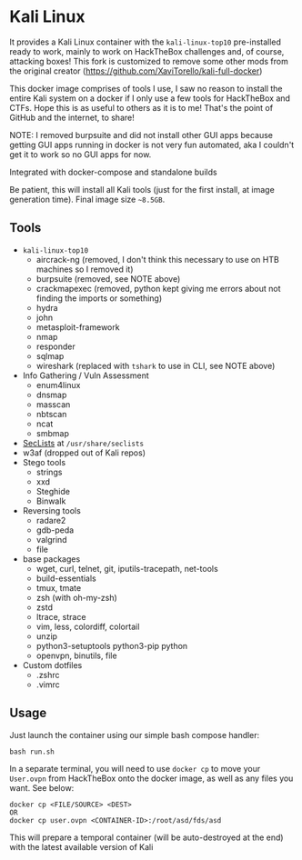 # Kali Linux

It provides a Kali Linux container with the `kali-linux-top10` pre-installed ready to work, mainly to work on HackTheBox challenges and, of course, attacking boxes!
This fork is customized to remove some other mods from the original creator (https://github.com/XaviTorello/kali-full-docker)

This docker image comprises of tools I use, I saw no reason to install the entire Kali system on a docker if I only use a few tools for HackTheBox and CTFs. Hope this is as useful to others as it is to me! That's the point of GitHub and the internet, to share!

NOTE: I removed burpsuite and did not install other GUI apps because getting GUI apps running in docker is not very fun automated, aka I couldn't get it to work so no GUI apps for now.

Integrated with docker-compose and standalone builds

Be patient, this will install all Kali tools (just for the first install, at image generation time). Final image size `~8.5GB`.

## Tools

- `kali-linux-top10` 
  - aircrack-ng (removed, I don't think this necessary to use on HTB machines so I removed it)
  - burpsuite (removed, see NOTE above)
  - crackmapexec (removed, python kept giving me errors about not finding the imports or something)
  - hydra
  - john
  - metasploit-framework
  - nmap
  - responder
  - sqlmap
  - wireshark (replaced with `tshark` to use in CLI, see NOTE above)
- Info Gathering / Vuln Assessment
  - enum4linux
  - dnsmap
  - masscan
  - nbtscan
  - ncat
  - smbmap
- [SecLists](https://github.com/danielmiessler/SecLists) at `/usr/share/seclists`
- w3af (dropped out of Kali repos)
- Stego tools
  - strings
  - xxd
  - Steghide
  - Binwalk
- Reversing tools
  - radare2
  - gdb-peda
  - valgrind
  - file
- base packages
  - wget, curl, telnet, git, iputils-tracepath, net-tools
  - build-essentials
  - tmux, tmate
  - zsh (with oh-my-zsh)
  - zstd
  - ltrace, strace
  - vim, less, colordiff, colortail
  - unzip
  - python3-setuptools python3-pip python
  - openvpn, binutils, file
- Custom dotfiles
  - .zshrc
  - .vimrc

  
## Usage

Just launch the container using our simple bash compose handler:

```
bash run.sh
```

In a separate terminal, you will need to use `docker cp` to move your `User.ovpn` from HackTheBox onto the docker image, as well as any files you want. See below:
```
docker cp <FILE/SOURCE> <DEST>
OR
docker cp user.ovpn <CONTAINER-ID>:/root/asd/fds/asd
```

This will prepare a temporal container (will be auto-destroyed at the end) with the latest available version of Kali

